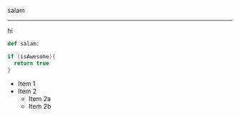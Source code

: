 salam
***
hi
```python
def salam:
```
```java
if (isAwesome){
  return true
}
```
* Item 1
* Item 2
  * Item 2a
  * Item 2b
